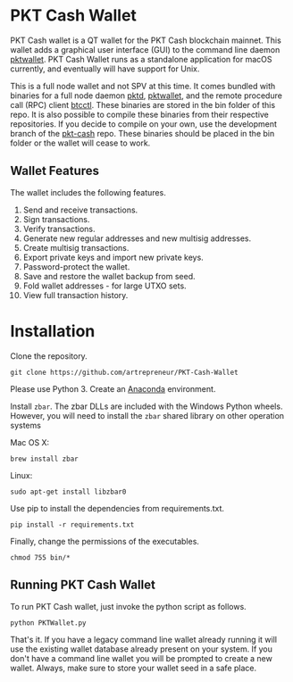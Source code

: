 # PKT Cash Wallet
PKT Cash wallet is a QT wallet for the PKT Cash blockchain mainnet. This wallet adds a graphical user interface (GUI) to the command line daemon [pktwallet](https://github.com/pkt-cash/pktd/tree/master/pktwallet). PKT Cash Wallet runs as a standalone application for macOS currently, and eventually will have support for Unix. 

This is a full node wallet and not SPV at this time. It comes bundled with binaries for a full node daemon [pktd](https://github.com/pkt-cash/pktd/tree/develop), [pktwallet](https://github.com/pkt-cash/pktd/tree/develop/pktwallet), and the remote procedure call (RPC) client [btcctl](https://github.com/pkt-cash/pktd/tree/develop/cmd/btcctl). These binaries are stored in the bin folder of this repo. It is also possible to compile these binaries from their respective repositories. If you decide to compile on your own, use the development branch of the [pkt-cash](https://github.com/pkt-cash/pktd/tree/develop) repo. These binaries should be placed in the bin folder or the wallet will cease to work.     

## Wallet Features
The wallet includes the following features. 

1. Send and receive transactions.
2. Sign transactions.
3. Verify transactions.
4. Generate new regular addresses and new multisig addresses.
5. Create multisig transactions.
6. Export private keys and import new private keys.
7. Password-protect the wallet.
8. Save and restore the wallet backup from seed.
9. Fold wallet addresses - for large UTXO sets.
10. View full transaction history.

# Installation
Clone the repository.

```
git clone https://github.com/artrepreneur/PKT-Cash-Wallet
```

Please use Python 3. Create an [Anaconda](https://www.anaconda.com/products/individual) environment.

Install `zbar`. The zbar DLLs are included with the Windows Python wheels. However, you will need to install the `zbar` shared library on other operation systems

Mac OS X:

```
brew install zbar
```
Linux:

```
sudo apt-get install libzbar0
```

Use pip to install the dependencies from requirements.txt. 

```
pip install -r requirements.txt
```

Finally, change the permissions of the executables.

```
chmod 755 bin/*
```

## Running PKT Cash Wallet

To run PKT Cash wallet, just invoke the python script as follows. 

```
python PKTWallet.py
```

That's it. If you have a legacy command line wallet already running it will use the existing wallet database already present on your system. If you don't have a command line wallet you will be prompted to create a new wallet. Always, make sure to store your wallet seed in a safe place. 
